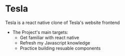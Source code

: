 # Tesla
Tesla is a react native clone of Tesla's website frontend 

- The Project's main targets:
     - Get familiar with react native
     - Refresh my Javascript knowledge
     - Practice building resuable components
     
